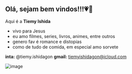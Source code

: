 ## Olá, sejam bem vindos!!!💗👋

Aqui é a **Tiemy Ishida**

- vivo para Jesus 
- eu amo filmes, series, livros, animes, entre outros 
- genero fav é romance e distopias
- como de tudo de comida, em especial amo sorvete

**inta:** @tiemy.ishidagon
**gmail:** tiemyishidagon@icloud.com

![image](https://github.com/tih-ishida/tih-ishida/assets/170647580/c16cd8f4-8116-4902-957a-575ac68b9057)

